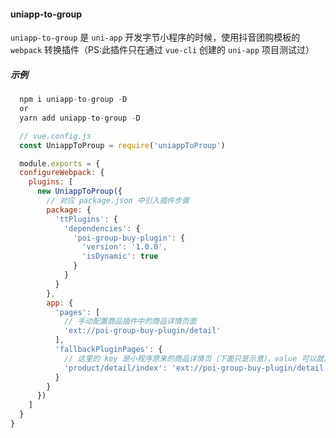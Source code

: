 ####  uniapp-to-group

`uniapp-to-group` 是 `uni-app` 开发字节小程序的时候，使用抖音团购模板的 `webpack` 转换插件（PS:此插件只在通过 `vue-cli` 创建的 `uni-app` 项目测试过）

##### 示例

```javascript
  npm i uniapp-to-group -D
  or
  yarn add uniapp-to-group -D
```

```javascript
  // vue.config.js
  const UniappToProup = require('uniappToProup')

  module.exports = {
  configureWebpack: {
    plugins: [
      new UniappToProup({
        // 对应 package.json 中引入插件步骤
        package: {
          'ttPlugins': {
            'dependencies': {
              'poi-group-buy-plugin': {
                'version': '1.0.0',
                'isDynamic': true
              }
            }
          }
        },
        app: {
          'pages': [
            // 手动配置商品插件中的商品详情页面
            'ext://poi-group-buy-plugin/detail'
          ],
          'fallbackPluginPages': {
            // 这里的 key 是小程序原来的商品详情页（下面只是示意），value 可以就用这个值
            'product/detail/index': 'ext://poi-group-buy-plugin/detail'
          }
        }
      })
    ]
  }
}
```
